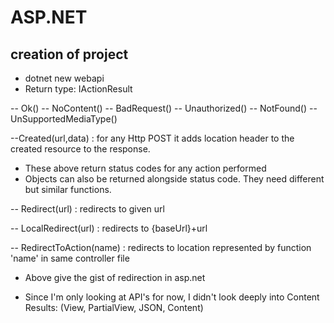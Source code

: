 # ASP.NET

## creation of project
- dotnet new webapi
- Return type: IActionResult 

-- Ok()
-- NoContent()
-- BadRequest()
-- Unauthorized()
-- NotFound()
-- UnSupportedMediaType()

--Created(url,data) : for any Http POST it adds location header to the created resource to the response.

- These above return status codes for any action performed
- Objects can also be returned alongside status code. They need different but similar functions.

-- Redirect(url) : redirects to given url

-- LocalRedirect(url) : redirects to {baseUrl}+url

-- RedirectToAction(name) : redirects to location represented by function 'name' in same controller file

- Above give the gist of redirection in asp.net

- Since I'm only looking at API's for now, I didn't look deeply into Content Results: (View, PartialView, JSON, Content)
